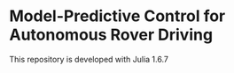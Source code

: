 # Model-Predictive Control for Autonomous Rover Driving

This repository is developed with Julia 1.6.7
